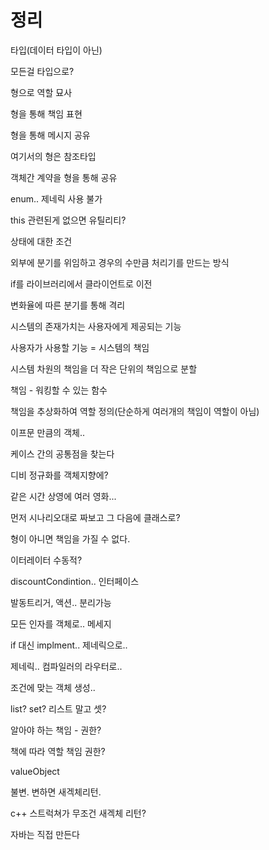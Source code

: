 # 정리 

타입(데이터 타입이 아닌)

모든걸 타입으로?

형으로 역할 묘사

형을 통해 책임 표현

형을 통해 메시지 공유

여기서의 형은 참조타입

객체간 계약을 형을 통해 공유

enum.. 제네릭 사용 불가

this 관련된게 없으면 유틸리티?

상태에 대한 조건

외부에 분기를 위임하고 경우의 수만큼 처리기를 만드는 방식

if를 라이브러리에서 클라이언트로 이전

변화율에 따른 분기를 통해 격리

시스템의 존재가치는 사용자에게 제공되는 기능

사용자가 사용할 기능 = 시스템의 책임

시스템 차원의 책임을 더 작은 단위의 책임으로 분할

책임 - 워킹할 수 있는 함수

책임을 추상화하여 역할 정의(단순하게 여러개의 책임이 역할이 아님)

이프문 만큼의 객체..

케이스 간의 공통점을 찾는다

디비 정규화를 객체지향에?

같은 시간 상영에  여러 영화...

먼저 시나리오대로 짜보고 그 다음에 클래스로?

형이 아니면 책임을 가질 수 없다.

이터레이터 수동적?

discountCondintion.. 인터페이스

발동트리거, 액션..  분리가능

모든 인자를 객체로.. 메세지

if 대신 implment.. 제네릭으로..

제네릭.. 컴파일러의 라우터로..

조건에 맞는 객체 생성..

list? set? 리스트 말고 셋?

알아야 하는 책임 - 권한?

책에 따라 역할 책임 권한?

valueObject

불변. 변하면 새겍체리턴.

c++ 스트럭쳐가 무조건 새겍체 리턴?

자바는 직접 만든다

